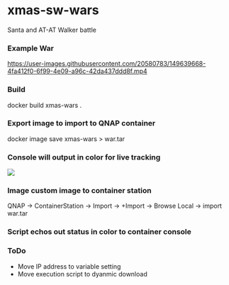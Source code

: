 # xmas-sw-wars
Santa and AT-AT Walker battle




### Example War


https://user-images.githubusercontent.com/20580783/149639668-4fa412f0-6f99-4e09-a96c-42da437ddd8f.mp4



### Build

docker build xmas-wars .


### Export image to import to QNAP container

docker image save xmas-wars > war.tar

### Console will output in color for live tracking
![](xmas-sw-wars/blob/main/imgs/console.png?raw=true)


### Image custom image to container station

QNAP -> ContainerStation -> Import -> +Import -> Browse Local -> import war.tar

### Script echos out status in color to container console

### ToDo

- Move IP address to variable setting
- Move execution script to dyanmic download

